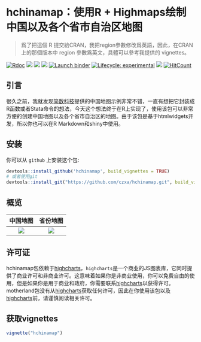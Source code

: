 # hchinamap：使用R + Highmaps绘制中国以及各个省市自治区地图

> 爲了把這個 R 提交給CRAN，我把region參數修改爲英語，因此，在CRAN上的那個版本中 region 參數爲英文，具體可以參考我提供的 vignettes。
<!-- badges: start -->
 [![Rdoc](http://www.rdocumentation.org/badges/version/hchinamap)](http://www.rdocumentation.org/packages/hchinamap) ![](http://cranlogs.r-pkg.org/badges/grand-total/hchinamap?color=green) ![](http://cranlogs.r-pkg.org/badges/hchinamap?color=green) ![](http://cranlogs.r-pkg.org/badges/last-week/hchinamap?color=green) [![Launch binder](https://mybinder.org/badge_logo.svg)](https://mybinder.org/v2/gh/czxa/hchinamap/master) [![Lifecycle: experimental](https://img.shields.io/badge/lifecycle-experimental-orange.svg)](https://www.tidyverse.org/lifecycle/#experimental) ![](https://visitor-count-badge.herokuapp.com/total.svg?repo_id=czxa.hchinamap) [![HitCount](http://hits.dwyl.com/czxa/hchinamap.svg)](http://hits.dwyl.com/czxa/hchinamap)
<!-- badges: end -->


## 引言

很久之前，我就发现[简数科技](https://www.highcharts.com.cn/mapdata)提供的中国地图示例非常不错，一直有想把它封装成R函数或者Stata命令的想法，今天这个想法终于在R上实现了，使用该包可以非常方便的创建中国地图以及各个省市自治区的地图。由于该包是基于htmlwidgets开发，所以你也可以在R Markdown和shiny中使用。

## 安装

你可以从 `github` 上安装这个包:

```r
devtools::install_github('hchinamap', build_vignettes = TRUE)
# 或者使用git
devtools::install_git("https://github.com/czxa/hchinamap.git", build_vignettes = TRUE)
```

## 概览

中国地图 | 省份地图
:-: | :-:
![](https://czxb.github.io/br/chinamap.png) | ![](https://czxb.github.io/br/anhuimao.png)

## 许可证

hchinamap包依赖于[highcharts](https://www.highcharts.com.cn/)，`highcharts`是一个商业的JS图表库，它同时提供了商业许可和非商业许可。这意味着如果你是非商业使用，你可以免费自由的使用，但是如果你是用于商业和政府，你需要联系[highcharts](https://www.highcharts.com.cn/)以获得许可。motherland包没有从[highcharts](https://www.highcharts.com.cn/)获取任何许可，因此在你使用该包以及[highcharts](https://www.highcharts.com.cn/)前，请谨慎阅读相关许可。

## 获取vignettes

```r
vignette("hchinamap")
```
